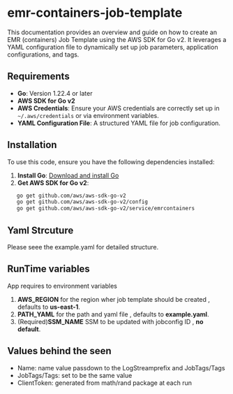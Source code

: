 # emr-containers-job-template


This documentation provides an overview and guide on how to create an EMR (containers)  Job Template using the AWS SDK for Go v2.
It leverages a YAML configuration file to dynamically set up job parameters, application configurations, and tags.

## Requirements

- **Go**: Version 1.22.4 or later
- **AWS SDK for Go v2**
- **AWS Credentials**: Ensure your AWS credentials are correctly set up in `~/.aws/credentials` or via environment variables.
- **YAML Configuration File**: A structured YAML file for job configuration.

## Installation

To use this code, ensure you have the following dependencies installed:

1. **Install Go**: [Download and install Go](https://golang.org/doc/install)
2. **Get AWS SDK for Go v2**:
```bash
   go get github.com/aws/aws-sdk-go-v2
   go get github.com/aws/aws-sdk-go-v2/config
   go get github.com/aws/aws-sdk-go-v2/service/emrcontainers
```
## Yaml Strcuture
Please seee the example.yaml for detailed structure.

## RunTime variables
App requires to environment variables
1. **AWS_REGION** for the region wher job template should be created , defaults to **us-east-1**.
2. **PATH_YAML** for the path and yaml file , defaults to **example.yaml**.
3. (Required)**SSM_NAME** SSM to be updated with jobconfig ID , **no default**.

## Values behind the seen ##
- Name: name value passdown to the LogStreamprefix and JobTags/Tags
- JobTags/Tags: set to be the same value
- ClientToken: generated from math/rand package at each run